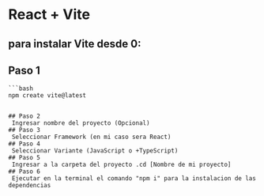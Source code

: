 # React + Vite

## para instalar Vite desde 0:

## Paso 1
    ```bash
    npm create vite@latest
   ```

## Paso 2
    Ingresar nombre del proyecto (Opcional)
## Paso 3
    Seleccionar Framework (en mi caso sera React)
## Paso 4
    Seleccionar Variante (JavaScript o +TypeScript)
## Paso 5
    Ingresar a la carpeta del proyecto .cd [Nombre de mi proyecto]
## Paso 6
    Ejecutar en la terminal el comando "npm i" para la instalacion de las dependencias